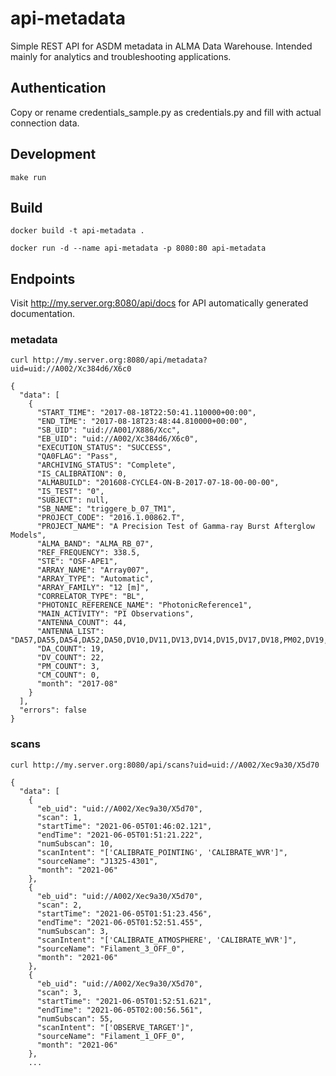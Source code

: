 # api-metadata
Simple REST API for ASDM metadata in ALMA Data Warehouse. Intended mainly for analytics and troubleshooting applications.

## Authentication

Copy or rename credentials_sample.py as credentials.py and fill with actual connection data.

## Development
    make run

## Build
    docker build -t api-metadata .

    docker run -d --name api-metadata -p 8080:80 api-metadata

## Endpoints

Visit http://my.server.org:8080/api/docs for API automatically generated documentation.

### metadata
    curl http://my.server.org:8080/api/metadata?uid=uid://A002/Xc384d6/X6c0

    {
      "data": [
        {
          "START_TIME": "2017-08-18T22:50:41.110000+00:00",
          "END_TIME": "2017-08-18T23:48:44.810000+00:00",
          "SB_UID": "uid://A001/X886/Xcc",
          "EB_UID": "uid://A002/Xc384d6/X6c0",
          "EXECUTION_STATUS": "SUCCESS",
          "QA0FLAG": "Pass",
          "ARCHIVING_STATUS": "Complete",
          "IS_CALIBRATION": 0,
          "ALMABUILD": "201608-CYCLE4-ON-B-2017-07-18-00-00-00",
          "IS_TEST": "0",
          "SUBJECT": null,
          "SB_NAME": "triggere_b_07_TM1",
          "PROJECT_CODE": "2016.1.00862.T",
          "PROJECT_NAME": "A Precision Test of Gamma-ray Burst Afterglow Models",
          "ALMA_BAND": "ALMA_RB_07",
          "REF_FREQUENCY": 338.5,
          "STE": "OSF-APE1",
          "ARRAY_NAME": "Array007",
          "ARRAY_TYPE": "Automatic",
          "ARRAY_FAMILY": "12 [m]",
          "CORRELATOR_TYPE": "BL",
          "PHOTONIC_REFERENCE_NAME": "PhotonicReference1",
          "MAIN_ACTIVITY": "PI Observations",
          "ANTENNA_COUNT": 44,
          "ANTENNA_LIST": "DA57,DA55,DA54,DA52,DA50,DV10,DV11,DV13,DV14,DV15,DV17,DV18,PM02,DV19,DA49,DA48,DA47,DA46,DA45,DA44,DA43,DA42,PM04,DA41,PM03,DA62,DA61,DA60,DV20,DV22,DV01,DV23,DV02,DV24,DV03,DV25,DV04,DV05,DV06,DV07,DV08,DV09,DA59,DA58",
          "DA_COUNT": 19,
          "DV_COUNT": 22,
          "PM_COUNT": 3,
          "CM_COUNT": 0,
          "month": "2017-08"
        }
      ],
      "errors": false
    }


### scans
    curl http://my.server.org:8080/api/scans?uid=uid://A002/Xec9a30/X5d70

    {
      "data": [
        {
          "eb_uid": "uid://A002/Xec9a30/X5d70",
          "scan": 1,
          "startTime": "2021-06-05T01:46:02.121",
          "endTime": "2021-06-05T01:51:21.222",
          "numSubscan": 10,
          "scanIntent": "['CALIBRATE_POINTING', 'CALIBRATE_WVR']",
          "sourceName": "J1325-4301",
          "month": "2021-06"
        },
        {
          "eb_uid": "uid://A002/Xec9a30/X5d70",
          "scan": 2,
          "startTime": "2021-06-05T01:51:23.456",
          "endTime": "2021-06-05T01:52:51.455",
          "numSubscan": 3,
          "scanIntent": "['CALIBRATE_ATMOSPHERE', 'CALIBRATE_WVR']",
          "sourceName": "Filament_3_OFF_0",
          "month": "2021-06"
        },
        {
          "eb_uid": "uid://A002/Xec9a30/X5d70",
          "scan": 3,
          "startTime": "2021-06-05T01:52:51.621",
          "endTime": "2021-06-05T02:00:56.561",
          "numSubscan": 55,
          "scanIntent": "['OBSERVE_TARGET']",
          "sourceName": "Filament_1_OFF_0",
          "month": "2021-06"
        },
        ...


